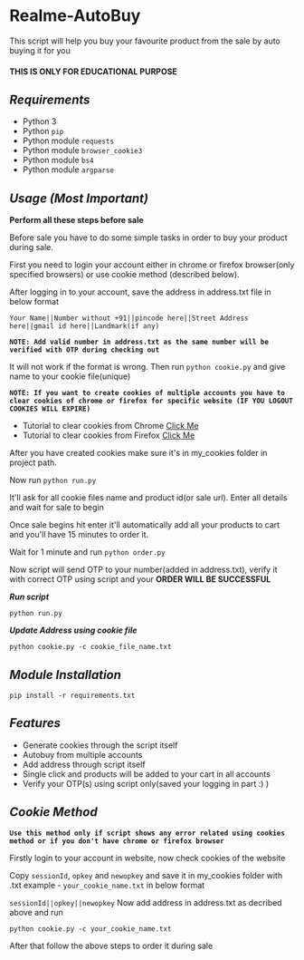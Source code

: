 # Realme-AutoBuy
This script will help you buy your favourite product from the sale by auto buying it for you

<h4>THIS IS ONLY FOR EDUCATIONAL PURPOSE</h4>

## ***Requirements***

- Python 3
- Python `pip`
- Python module `requests`
- Python module `browser_cookie3`
- Python module `bs4`
- Python module `argparse`

## ***Usage (Most Important)***
<b>Perform all these steps before sale</b>

Before sale you have to do some simple tasks in order to buy your product during sale.

First you need to login your account either in chrome or firefox browser(only specified browsers) or use cookie method (described below).

After logging in to your account, save the address in address.txt file in below format

`Your Name||Number without +91||pincode here||Street Address here||gmail id here||Landmark(if any)`

<b>`NOTE: Add valid number in address.txt as the same number will be verified with OTP during checking out`</b>

It will not work if the format is wrong. Then run `python cookie.py` and give name to your cookie file(unique)

<b>`NOTE: If you want to create cookies of multiple accounts you have to clear cookies of chrome or firefox for specific website (IF YOU LOGOUT COOKIES WILL EXPIRE)`</b>

- Tutorial to clear cookies from Chrome <a href='https://support.google.com/chrome/answer/95647'>Click Me</a>
- Tutorial to clear cookies from Firefox <a href='https://support.mozilla.org/en-US/kb/clear-cookies-and-site-data-firefox'>Click Me</a>

After you have created cookies make sure it's in my_cookies folder in project path.

Now run `python run.py`

It'll ask for all cookie files name and product id(or sale url). Enter all details and wait for sale to begin

Once sale begins hit enter it'll automatically add all your products to cart and you'll have 15 minutes to order it.

Wait for 1 minute and run `python order.py`

Now script will send OTP to your number(added in address.txt), verify it with correct OTP using script and your <b>ORDER WILL BE SUCCESSFUL</b>

***Run script***

    python run.py
    
***Update Address using cookie file***

    python cookie.py -c cookie_file_name.txt

## ***Module Installation***

	pip install -r requirements.txt

## ***Features***

- Generate cookies through the script itself
- Autobuy from multiple accounts
- Add address through script itself
- Single click and products will be added to your cart in all accounts
- Verify your OTP(s) using script only(saved your logging in part :) )

## ***Cookie Method***

<b>`Use this method only if script shows any error related using cookies method or if you don't have chrome or firefox browser`</b>

Firstly login to your account in website, now check cookies of the website

Copy `sessionId`, `opkey` and `newopkey` and save it in my_cookies folder with .txt example - `your_cookie_name.txt` in below format

`sessionId||opkey||newopkey` Now add address in address.txt as decribed above and run 

`python cookie.py -c your_cookie_name.txt`

After that follow the above steps to order it during sale

